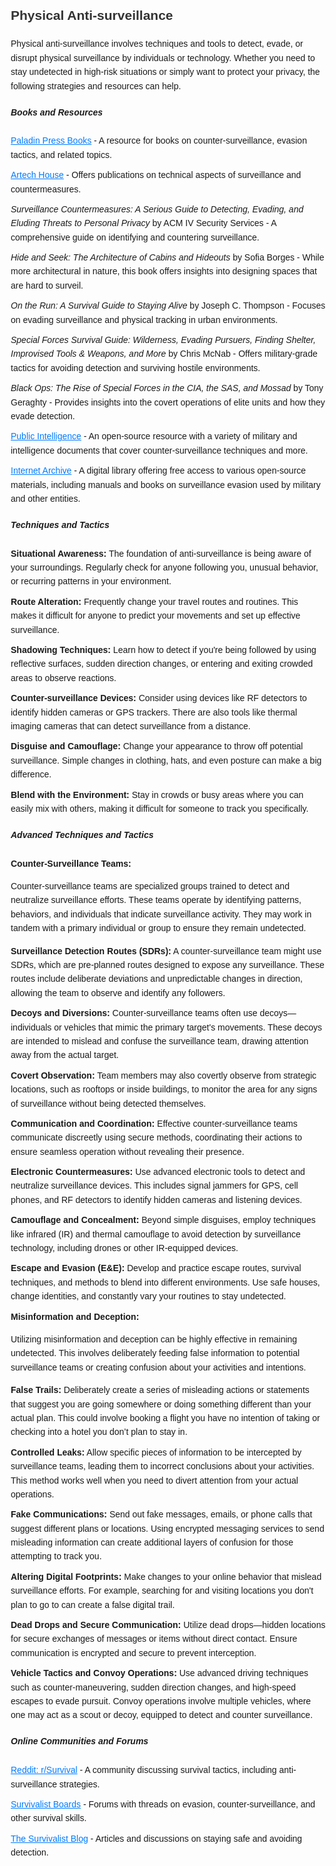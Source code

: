 <!DOCTYPE html>
<html lang="en">
<head>
  <meta charset="UTF-8">
  <meta name="viewport" content="width=device-width, initial-scale=1.0">
<title>Biometrics Anti-Surveillance</title>
<style>
    body {
      font-family: Arial, sans-serif;
      line-height: 1.6;
      margin: 20px;
    }
    h1, h2, h4 {
      color: #333;
    }
    a {
      color: #007bff;
    }
    img {
      max-width: 100%;
      height: auto;
      display: block;
      margin-bottom: 10px;
    }
    ul {
      margin: 0;
      padding: 0;
      list-style: none;
    }
    li {
      margin-bottom: 10px;
    }
</style>
</head>
<body>

  <h2>Physical Anti-surveillance</h2>

  <p>Physical anti-surveillance involves techniques and tools to detect, evade, or disrupt
    physical surveillance by individuals or technology. Whether you need to stay
    undetected in high-risk situations or simply want to protect your privacy, the
    following strategies and resources can help.</p>

  <h5>Books and Resources</h5>
  <ul>
    <li><a href="https://paladinpressbooks.com" target="_blank">Paladin Press Books</a>
    - A resource for books on counter-surveillance, evasion tactics, and related
      topics.</li>
    <li><a href="https://us.artechhouse.com/storehome.aspx" target="_blank">Artech House</a>
    - Offers publications on technical aspects of surveillance and countermeasures.</li>
    <li><em>Surveillance Countermeasures: A Serious Guide to Detecting, Evading, and Eluding
    Threats to Personal Privacy</em>
    by ACM IV Security Services - A comprehensive guide on identifying and countering
      surveillance.</li>
    <li><em>Hide and Seek: The Architecture of Cabins and Hideouts</em> by Sofia Borges
      - While more architectural in nature, this book offers insights into designing
      spaces that are hard to surveil.</li>
    <li><em>On the Run: A Survival Guide to Staying Alive</em> by Joseph C. Thompson
      - Focuses on evading surveillance and physical tracking in urban environments.</li>
    <li><em>Special Forces Survival Guide: Wilderness, Evading Pursuers, Finding Shelter,
    Improvised Tools & Weapons, and More</em>
    by Chris McNab - Offers military-grade tactics for avoiding detection and surviving
      hostile environments.</li>
    <li><em>Black Ops: The Rise of Special Forces in the CIA, the SAS, and Mossad</em>
    by Tony Geraghty - Provides insights into the covert operations of elite units
      and how they evade detection.</li>
    <li><a href="https://publicintelligence.net/" target="_blank">Public Intelligence</a>
    - An open-source resource with a variety of military and intelligence documents
      that cover counter-surveillance techniques and more.</li>
    <li><a href="https://archive.org/" target="_blank">Internet Archive</a> - A digital
      library offering free access to various open-source materials, including manuals
      and books on surveillance evasion used by military and other entities.</li>
  </ul>

  <h5>Techniques and Tactics</h5>
  <ul>
    <li><strong>Situational Awareness:</strong> The foundation of anti-surveillance is
      being aware of your surroundings. Regularly check for anyone following you,
      unusual behavior, or recurring patterns in your environment.</li>
    <li><strong>Route Alteration:</strong> Frequently change your travel routes and routines.
      This makes it difficult for anyone to predict your movements and set up effective
      surveillance.</li>
    <li><strong>Shadowing Techniques:</strong> Learn how to detect if you're being followed
      by using reflective surfaces, sudden direction changes, or entering and exiting
      crowded areas to observe reactions.</li>
    <li><strong>Counter-surveillance Devices:</strong> Consider using devices like RF
      detectors to identify hidden cameras or GPS trackers. There are also tools
      like thermal imaging cameras that can detect surveillance from a distance.</li>
    <li><strong>Disguise and Camouflage:</strong> Change your appearance to throw off
      potential surveillance. Simple changes in clothing, hats, and even posture
      can make a big difference.</li>
    <li><strong>Blend with the Environment:</strong> Stay in crowds or busy areas where
      you can easily mix with others, making it difficult for someone to track you
      specifically.</li>
  </ul>

  <h5>Advanced Techniques and Tactics</h5>
  <ul>
    <li><strong>Counter-Surveillance Teams:</strong>
      <p>Counter-surveillance teams are specialized groups trained to detect and neutralize
        surveillance efforts. These teams operate by identifying patterns, behaviors,
        and individuals that indicate surveillance activity. They may work in tandem
        with a primary individual or group to ensure they remain undetected.</p>
      <ul>
        <li><strong>Surveillance Detection Routes (SDRs):</strong> A counter-surveillance
          team might use SDRs, which are pre-planned routes designed to expose any
          surveillance. These routes include deliberate deviations and unpredictable
          changes in direction, allowing the team to observe and identify any followers.</li>
        <li><strong>Decoys and Diversions:</strong> Counter-surveillance teams often
          use decoys—individuals or vehicles that mimic the primary target's movements.
          These decoys are intended to mislead and confuse the surveillance team,
          drawing attention away from the actual target.</li>
        <li><strong>Covert Observation:</strong> Team members may also covertly observe
          from strategic locations, such as rooftops or inside buildings, to monitor
          the area for any signs of surveillance without being detected themselves.</li>
        <li><strong>Communication and Coordination:</strong> Effective counter-surveillance
          teams communicate discreetly using secure methods, coordinating their actions
          to ensure seamless operation without revealing their presence.</li>
      </ul>
    </li>
    <li><strong>Electronic Countermeasures:</strong> Use advanced electronic tools to
      detect and neutralize surveillance devices. This includes signal jammers for
      GPS, cell phones, and RF detectors to identify hidden cameras and listening
      devices.</li>
    <li><strong>Camouflage and Concealment:</strong> Beyond simple disguises, employ
      techniques like infrared (IR) and thermal camouflage to avoid detection by
      surveillance technology, including drones or other IR-equipped devices.</li>
    <li><strong>Escape and Evasion (E&E):</strong> Develop and practice escape routes,
      survival techniques, and methods to blend into different environments. Use
      safe houses, change identities, and constantly vary your routines to stay undetected.</li>
    <li><strong>Misinformation and Deception:</strong>
      <p>Utilizing misinformation and deception can be highly effective in remaining
        undetected. This involves deliberately feeding false information to potential
        surveillance teams or creating confusion about your activities and intentions.</p>
      <ul>
        <li><strong>False Trails:</strong> Deliberately create a series of misleading
          actions or statements that suggest you are going somewhere or doing something
          different than your actual plan. This could involve booking a flight you
          have no intention of taking or checking into a hotel you don’t plan to
          stay in.</li>
        <li><strong>Controlled Leaks:</strong> Allow specific pieces of information to
          be intercepted by surveillance teams, leading them to incorrect conclusions
          about your activities. This method works well when you need to divert attention
          from your actual operations.</li>
        <li><strong>Fake Communications:</strong> Send out fake messages, emails, or
          phone calls that suggest different plans or locations. Using encrypted
          messaging services to send misleading information can create additional
          layers of confusion for those attempting to track you.</li>
        <li><strong>Altering Digital Footprints:</strong> Make changes to your online
          behavior that mislead surveillance efforts. For example, searching for
          and visiting locations you don't plan to go to can create a false digital
          trail.</li>
      </ul>
    </li>
    <li><strong>Dead Drops and Secure Communication:</strong> Utilize dead drops—hidden
      locations for secure exchanges of messages or items without direct contact.
      Ensure communication is encrypted and secure to prevent interception.</li>
    <li><strong>Vehicle Tactics and Convoy Operations:</strong> Use advanced driving
      techniques such as counter-maneuvering, sudden direction changes, and high-speed
      escapes to evade pursuit. Convoy operations involve multiple vehicles, where
      one may act as a scout or decoy, equipped to detect and counter surveillance.</li>
  </ul>

  <h5>Online Communities and Forums</h5>
  <ul>
    <li><a href="https://www.reddit.com/r/Survival/" target="_blank">Reddit: r/Survival</a>
    - A community discussing survival tactics, including anti-surveillance strategies.</li>
    <li><a href="https://www.survivalistboards.com/" target="_blank">Survivalist Boards</a>
    - Forums with threads on evasion, counter-surveillance, and other survival
      skills.</li>
    <li><a href="https://www.thesurvivalistblog.net/" target="_blank">The Survivalist Blog</a>
    - Articles and discussions on staying safe and avoiding detection.</li>
  </ul>

</body>
</html>